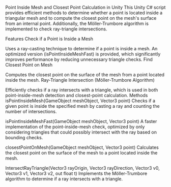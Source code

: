 Point Inside Mesh and Closest Point Calculation in Unity
This Unity C# script provides efficient methods to determine whether a point is located inside a triangular mesh and to compute the closest point on the mesh's surface from an internal point. Additionally, the Möller-Trumbore algorithm is implemented to check ray-triangle intersections.

Features
Check if a Point is Inside a Mesh

Uses a ray-casting technique to determine if a point is inside a mesh.
An optimized version (isPointInsideMeshFast) is provided, which significantly improves performance by reducing unnecessary triangle checks.
Find Closest Point on Mesh

Computes the closest point on the surface of the mesh from a point located inside the mesh.
Ray-Triangle Intersection (Möller-Trumbore Algorithm)

Efficiently checks if a ray intersects with a triangle, which is used in both point-inside-mesh detection and closest-point calculation.
Methods
isPointInsideMesh(GameObject meshObject, Vector3 point)
Checks if a given point is inside the specified mesh by casting a ray and counting the number of intersections.

isPointInsideMeshFast(GameObject meshObject, Vector3 point)
A faster implementation of the point-inside-mesh check, optimized by only considering triangles that could possibly intersect with the ray based on bounding checks.

closestPointOnMesh(GameObject meshObject, Vector3 point)
Calculates the closest point on the surface of the mesh to a point located inside the mesh.

IntersectRayTriangle(Vector3 rayOrigin, Vector3 rayDirection, Vector3 v0, Vector3 v1, Vector3 v2, out float t)
Implements the Möller-Trumbore algorithm to determine if a ray intersects with a triangle.
